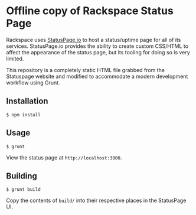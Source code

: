 # Offline copy of Rackspace Status Page

Rackspace uses [StatusPage.io](https://statuspage.io) to host a status/uptime page for all of its services. StatusPage.io provides the ability to create custom CSS/HTML to affect the appearance of the status page, but its tooling for doing so is very limited.

This repository is a completely static HTML file grabbed from the Statuspage website and modified to accommodate a modern development workflow using Grunt.

## Installation

`$ npm install`

## Usage

`$ grunt`

View the status page at `http://localhost:3000`.

## Building

`$ grunt build`

Copy the contents of `build/` into their respective places in the StatusPage UI.